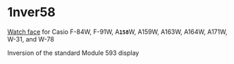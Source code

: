 # 1nver58

[Watch face](https://www.sensorwatch.net/) for Casio F-84W, F-91W, A<code>**158**</code>W, A159W, A163W, A164W, A171W, W-31, and W-78

Inversion of the standard Module 593 display
